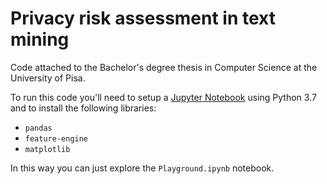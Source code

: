 # Privacy risk assessment in text mining

Code attached to the Bachelor's degree thesis in Computer Science at the University of Pisa.

To run this code you'll need to setup a [Jupyter Notebook](https://jupyter.org/) using Python 3.7 and to install the following libraries:
- `pandas`
- `feature-engine`
- `matplotlib`

In this way you can just explore the `Playground.ipynb` notebook.
